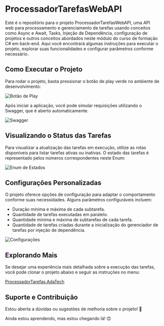 # ProcessadorTarefasWebAPI

Este é o repositório para o projeto ProcessadorTarefasWebAPI, uma API web para processamento e gerenciamento de tarefas usando conceitos como Async e Await, Tasks, Injeção de Dependência, configuração de projetos e outros conceitos abordados neste módulo do curso de formação C# em back-end. Aqui você encontrará algumas instruções para executar o projeto, explorar suas funcionalidades e configurar parâmetros conforme necessário.

## Como Executar o Projeto

Para rodar o projeto, basta pressionar o botão de play verde no ambiente de desenvolvimento:

![Botão de Play](https://github.com/MariaEduardaSampaio/ProcessadorTarefasWebAPI/assets/49692286/0cceabe0-c04f-42b3-99e7-43627a2e4987)

Após iniciar a aplicação, você pode simular requisições utilizando o Swagger, que é aberto automaticamente.

![Swagger](https://github.com/MariaEduardaSampaio/ProcessadorTarefasWebAPI/assets/49692286/283eb11a-8a5c-48e0-90d2-31daa35912a4)

## Visualizando o Status das Tarefas

Para visualizar a atualização das tarefas em execução, utilize as rotas disponíveis para listar tarefas ativas ou inativas. O estado das tarefas é representado pelos números correspondentes neste Enum:

![Enum de Estados](https://github.com/MariaEduardaSampaio/ProcessadorTarefasWebAPI/assets/49692286/0ab7f0cc-581b-4cbb-a9ea-b209b465495d)

## Configurações Personalizadas

O projeto oferece opções de configuração para adaptar o comportamento conforme suas necessidades. Alguns parâmetros configuráveis incluem:

- Duração mínima e máxima de cada subtarefa.
- Quantidade de tarefas executadas em paralelo.
- Quantidade mínima e máxima de subtarefas de cada tarefa.
- Quantidade de tarefas criadas durante a inicialização do gerenciador de tarefas por injeção de dependência.

![Configurações](https://github.com/MariaEduardaSampaio/ProcessadorTarefasWebAPI/assets/49692286/a877ce52-99cc-451b-8c8a-d2b320c1d996)

## Explorando Mais

Se desejar uma experiência mais detalhada sobre a execução das tarefas, você pode clonar o projeto abaixo e seguir as instruções no menu:

[ProcessadorTarefas.AdaTech](https://github.com/MariaEduardaSampaio/ProcessadorTarefas.AdaTech)

## Suporte e Contribuição

Estou aberta a dúvidas ou sugestões de melhoria sobre o projeto! 🚀

Ainda estou aprendendo, mas estou chegando lá! 😊
